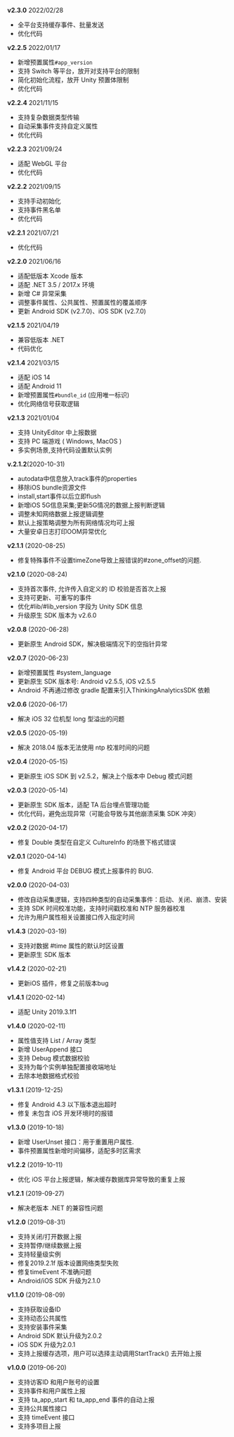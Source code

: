 **v2.3.0** 2022/02/28
- 全平台支持缓存事件、批量发送
- 优化代码

**v2.2.5** 2022/01/17
- 新增预置属性`#app_version`
- 支持 Switch 等平台，放开对支持平台的限制
- 简化初始化流程，放开 Unity 预置体限制
- 优化代码

**v2.2.4** 2021/11/15
- 支持复杂数据类型传输
- 自动采集事件支持自定义属性
- 优化代码

**v2.2.3** 2021/09/24
- 适配 WebGL 平台
- 优化代码

**v2.2.2** 2021/09/15
- 支持手动初始化
- 支持事件黑名单
- 优化代码

**v2.2.1** 2021/07/21
- 优化代码

**v2.2.0** 2021/06/16
- 适配低版本 Xcode 版本
- 适配 .NET 3.5 / 2017.x 环境
- 新增 C# 异常采集
- 调整事件属性、公共属性、预置属性的覆盖顺序
- 更新 Android SDK (v2.7.0)、iOS SDK (v2.7.0)

**v2.1.5** 2021/04/19
- 兼容低版本 .NET
- 代码优化


**v2.1.4** 2021/03/15
- 适配 iOS 14
- 适配 Android 11
- 新增预置属性`#bundle_id` (应用唯一标识)
- 优化网络信号获取逻辑


**v2.1.3** 2021/01/04
- 支持 UnityEditor 中上报数据
- 支持 PC 端游戏 ( Windows, MacOS )
- 多实例场景,支持代码设置默认实例


**v.2.1.2**(2020-10-31)
- autodata中信息放入track事件的properties
- 移除iOS bundle资源文件
- install,start事件以后立即flush
- 新增iOS 5G信息采集;更新5G情况的数据上报判断逻辑
- 调整未知网络数据上报逻辑调整
- 默认上报策略调整为所有网络情况均可上报
- 大量安卓日志打印OOM异常优化


**v2.1.1** (2020-08-25)
- 修复特殊事件不设置timeZone导致上报错误的#zone_offset的问题.

**v2.1.0** (2020-08-24)
- 支持首次事件, 允许传入自定义的 ID 校验是否首次上报
- 支持可更新、可重写的事件
- 优化#lib/#lib_version 字段为 Unity SDK 信息
- 升级原生 SDK 版本为 v2.6.0

**v2.0.8** (2020-06-28)
- 更新原生 Android SDK，解决极端情况下的空指针异常

**v2.0.7** (2020-06-23)
- 新增预置属性 #system_language
- 更新原生 SDK 版本号: Android v2.5.5, iOS v2.5.5
- Android 不再通过修改 gradle 配置来引入ThinkingAnalyticsSDK 依赖

**v2.0.6** (2020-06-17)
- 解决 iOS 32 位机型 long 型溢出的问题

**v2.0.5** (2020-05-19)
- 解决 2018.04 版本无法使用 ntp 校准时间的问题

**v2.0.4** (2020-05-15)
- 更新原生 iOS SDK 到 v2.5.2，解决上个版本中 Debug 模式问题

**v2.0.3** (2020-05-14)
- 更新原生 SDK 版本，适配 TA 后台埋点管理功能
- 优化代码，避免出现异常（可能会导致与其他崩溃采集 SDK 冲突）

**v2.0.2** (2020-04-17)
- 修复 Double 类型在自定义 CultureInfo 的场景下格式错误

**v2.0.1** (2020-04-14)
- 修复 Android 平台 DEBUG 模式上报事件的 BUG.

**v2.0.0** (2020-04-03)
- 修改自动采集逻辑，支持四种类型的自动采集事件：启动、关闭、崩溃、安装
- 支持 SDK 时间校准功能，支持时间戳校准和 NTP 服务器校准
- 允许为用户属性相关设置接口传入指定时间

**v1.4.3** (2020-03-19)
- 支持对数据 #time 属性的默认时区设置
- 更新原生 SDK 版本

**v1.4.2** (2020-02-21)
- 更新iOS 插件，修复之前版本bug

**v1.4.1** (2020-02-14)
- 适配 Unity 2019.3.1f1

**v1.4.0** (2020-02-11)
- 属性值支持 List / Array 类型
- 新增 UserAppend 接口
- 支持 Debug 模式数据校验
- 支持为每个实例单独配置接收端地址
- 去除本地数据格式校验

**v1.3.1** (2019-12-25)
- 修复 Android 4.3 以下版本退出超时
- 修复 未包含 iOS 开发环境时的报错

**v1.3.0** (2019-10-18)
- 新增 UserUnset 接口：用于重置用户属性.
- 事件预置属性新增时间偏移，适配多时区需求

**v1.2.2** (2019-10-11)
- 优化 iOS 平台上报逻辑，解决缓存数据库异常导致的重复上报

**v1.2.1** (2019-09-27)
- 解决老版本 .NET 的兼容性问题

**v1.2.0** (2019-08-31)
- 支持关闭/打开数据上报
- 支持暂停/继续数据上报
- 支持轻量级实例
- 修复2019.2.1f 版本设置网络类型失败
- 修复timeEvent 不准确问题
- Android/iOS SDK 升级为2.1.0

**v1.1.0** (2019-08-09)
- 支持获取设备ID
- 支持动态公共属性
- 支持安装事件采集
- Android SDK 默认升级为2.0.2
- iOS SDK 升级为2.0.1
- 支持上报缓存选项，用户可以选择主动调用StartTrack() 去开始上报

**v1.0.0** (2019-06-20)
- 支持访客ID 和用户账号的设置
- 支持事件和用户属性上报
- 支持 ta_app_start 和 ta_app_end 事件的自动上报
- 支持公共属性接口
- 支持 timeEvent 接口
- 支持多项目上报
